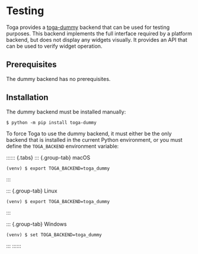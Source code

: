# Testing

Toga provides a
[toga-dummy](https://github.com/beeware/toga/tree/main/dummy) backend
that can be used for testing purposes. This backend implements the full
interface required by a platform backend, but does not display any
widgets visually. It provides an API that can be used to verify widget
operation.

## Prerequisites

The dummy backend has no prerequisites.

## Installation

The dummy backend must be installed manually:

``` console
$ python -m pip install toga-dummy
```

To force Toga to use the dummy backend, it must either be the only
backend that is installed in the current Python environment, or you must
define the `TOGA_BACKEND` environment variable:

:::::: {.tabs}
::: {.group-tab}
macOS

``` console
(venv) $ export TOGA_BACKEND=toga_dummy
```
:::

::: {.group-tab}
Linux

``` console
(venv) $ export TOGA_BACKEND=toga_dummy
```
:::

::: {.group-tab}
Windows

``` console
(venv) $ set TOGA_BACKEND=toga_dummy
```
:::
::::::
